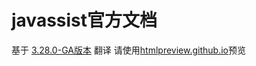 # javassist官方文档
基于 [3.28.0-GA版本](https://www.javassist.org/tutorial/tutorial.html) 翻译
请使用[htmlpreview.github.io](https://htmlpreview.github.io)预览